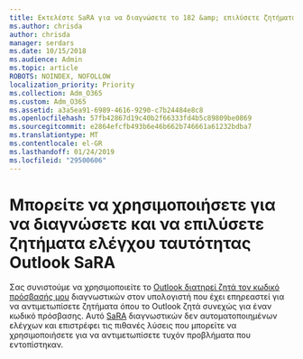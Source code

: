 ```yaml
---
title: Εκτελέστε SaRA για να διαγνώσετε το 182 &amp; επιλύσετε ζητήματα ελέγχου ταυτότητας του Outlook
ms.author: chrisda
author: chrisda
manager: serdars
ms.date: 10/15/2018
ms.audience: Admin
ms.topic: article
ROBOTS: NOINDEX, NOFOLLOW
localization_priority: Priority
ms.collection: Adm_O365
ms.custom: Adm_O365
ms.assetid: a3a5ea91-6989-4616-9290-c7b24484e8c8
ms.openlocfilehash: 57fb42867d19c40b2f66333fd4b5c89809be0869
ms.sourcegitcommit: e2864efcfb493b6e46b662b746661a61232bdba7
ms.translationtype: MT
ms.contentlocale: el-GR
ms.lasthandoff: 01/24/2019
ms.locfileid: "29500606"
---
```

# <a name="use-sara-to-diagnose-and-resolve-outlook-authentication-issues"></a>Μπορείτε να χρησιμοποιήσετε για να διαγνώσετε και να επιλύσετε ζητήματα ελέγχου ταυτότητας Outlook SaRA

Σας συνιστούμε να χρησιμοποιείτε το [Outlook διατηρεί ζητά τον κωδικό πρόσβασής μου](https://aka.ms/SaRA-OutlookPwdPrompt) διαγνωστικών στον υπολογιστή που έχει επηρεαστεί για να αντιμετωπίσετε ζητήματα όπου το Outlook ζητά συνεχώς για έναν κωδικό πρόσβασης. Αυτό [SaRA](https://diagnostics.office.com/#/) διαγνωστικών δεν αυτοματοποιημένων ελέγχων και επιστρέφει τις πιθανές λύσεις που μπορείτε να χρησιμοποιήσετε για να αντιμετωπίσετε τυχόν προβλήματα που εντοπίστηκαν. 
  

